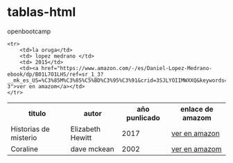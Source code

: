 # tablas-html
openbootcamp
<!DOCTYPE html>
<html lang="en">
<head>
    <meta charset="UTF-8">
    <meta http-equiv="X-UA-Compatible" content="IE=edge">
    <meta name="viewport" content="width=device-width, initial-scale=1.0">
    <title>Tablas en HTML</title>
</head>
<body>
   <table>
    <tr>
        <th>titulo</th>   
        <th>autor</th>
        <th>año punlicado</th>
        <th>enlace de amazom</th>
    </tr>
    </tr>
         <td>Historias de misterio</td>
         <td> Elizabeth Hewitt </td>
         <td> 2017</td>
         <td><a href="https://www.amazon.com/Elizabeth-Hewitt/dp/B0BSJC45KV/ref=sr_1_1_sspa?__mk_es_US=%C3%85M%C3%85%C5%BD%C3%95%C3%91&crid=3SJLYOIIMWXXQ&keywords=libros+cortos&qid=1678772923&sprefix=libros+cortos%2Caps%2C221&sr=8-1-spons&psc=1&spLa=ZW5jcnlwdGVkUXVhbGlmaWVyPUEyUVJTSVBENFNSV1hRJmVuY3J5cHRlZElkPUEwMDE3Mzk1MzRBRzVQSzVRRDJHMyZlbmNyeXB0ZWRBZElkPUEwNjEzNjA5M0FBMTBJSlNLVTRISyZ3aWRnZXROYW1lPXNwX2F0ZiZhY3Rpb249Y2xpY2tSZWRpcmVjdCZkb05vdExvZ0NsaWNrPXRydWU=">ver en amazon</a></td>
     </tr> 
     <tr>
        <td>Coraline</td>
        <td> dave mckean </td>
        <td>2002</td>
        <td><a href="https://www.amazon.com/-/es/Neil-Gaiman/dp/0380807343/ref=sr_1_1?__mk_es_US=%C3%85M%C3%85%C5%BD%C3%95%C3%91&crid=2NCA5OLZKSU3U&keywords=caroline+book&qid=1678773593&sprefix=caroline+libro%2Caps%2C331&sr=8-1">ver en amazom</a></td>
    </tr>

    <tr>
        <td>la oruga</td>
        <td> lopez medrano </td>
        <td> 2015</td>
        <td><a href="https://www.amazon.com/-/es/Daniel-Lopez-Medrano-ebook/dp/B01L7O1LHS/ref=sr_1_3?__mk_es_US=%C3%85M%C3%85%C5%BD%C3%95%C3%91&crid=3SJLYOIIMWXXQ&keywords=libros+cortos&qid=1678773402&sprefix=libros+cortos%2Caps%2C221&sr=8-3">ver en amazom</a></td>
    </tr>



   </table>
</body>
</html>
